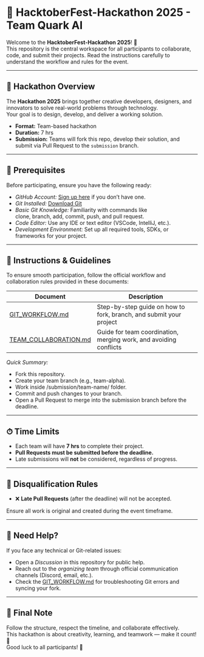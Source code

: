 # 🚀 HacktoberFest-Hackathon 2025 - Team Quark AI

Welcome to the **HacktoberFest-Hackathon 2025**! 🎉  
This repository is the central workspace for all participants to collaborate, code, and submit their projects. Read the instructions carefully to understand the workflow and rules for the event.

---

## 🏁 Hackathon Overview

The **Hackathon 2025** brings together creative developers, designers, and innovators to solve real-world problems through technology.  
Your goal is to design, develop, and deliver a working solution.

- **Format:** Team-based hackathon  
- **Duration:** 7 hrs  
- **Submission:** Teams will fork this repo, develop their solution, and submit via Pull Request to the `submission` branch.  

---

## 🧰 Prerequisites

Before participating, ensure you have the following ready:

- *GitHub Account:* [Sign up here](https://github.com/join) if you don’t have one.
- *Git Installed:* [Download Git](https://git-scm.com/downloads)
- *Basic Git Knowledge:* Familiarity with commands like  
  clone, branch, add, commit, push, and pull request.
- *Code Editor:* Use any IDE or text editor (VSCode, IntelliJ, etc.).
- *Development Environment:* Set up all required tools, SDKs, or frameworks for your project.

---

## 📜 Instructions & Guidelines

To ensure smooth participation, follow the official workflow and collaboration rules provided in these documents:

| Document | Description |
|-----------|-------------|
| [GIT_WORKFLOW.md](./GIT_WORKFLOW.md) | Step-by-step guide on how to fork, branch, and submit your project |
| [TEAM_COLLABORATION.md](./TEAM_COLLABORATION.md) | Guide for team coordination, merging work, and avoiding conflicts |

*Quick Summary:*
- Fork this repository.  
- Create your team branch (e.g., team-alpha).  
- Work inside /submission/team-name/ folder.  
- Commit and push changes to your branch.  
- Open a Pull Request to merge into the submission branch before the deadline.  

---

## ⏱ Time Limits

- Each team will have **7 hrs** to complete their project.  
- **Pull Requests must be submitted before the deadline.**  
- Late submissions will **not** be considered, regardless of progress.  

---

## 🚫 Disqualification Rules

- ❌ **Late Pull Requests** (after the deadline) will not be accepted.  

Ensure all work is original and created during the event timeframe.

---

## 💬 Need Help?

If you face any technical or Git-related issues:
- Open a *Discussion* in this repository for public help.
- Reach out to the *organizing team* through official communication channels (Discord, email, etc.).
- Check the [GIT_WORKFLOW.md](./GIT_WORKFLOW.md) for troubleshooting Git errors and syncing your fork.

---

## 🎯 Final Note

Follow the structure, respect the timeline, and collaborate effectively.  
This hackathon is about creativity, learning, and teamwork — make it count! 💪  
Good luck to all participants! 🚀
